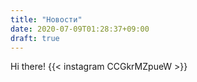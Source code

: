 ```yaml
---
title: "Новости"
date: 2020-07-09T01:28:37+09:00
draft: true
---
```

Hi there!
{{< instagram CCGkrMZpueW >}}
